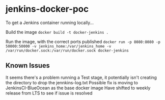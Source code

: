 # jenkins-docker-poc

To get a Jenkins container running locally...

Build the image
    ```
    docker build -t docker-jenkins .
    ```

Run the image, with the correct ports published
    ```
    docker run -p 8080:8080 -p 50000:50000 -v jenkins_home:/var/jenkins_home -v /var/run/docker.sock:/var/run/docker.sock docker-jenkins
    ```

## Known Issues
It seems there's a problem running a Test stage, it potentially isn't creating the directory to drop the jennkins-log.txt
Possible fix is moving to JenkinsCI-BlueOcean as the base docker image
Have shifted to weekly release from LTS to see if issue is resolved
